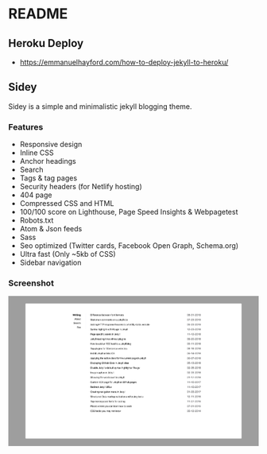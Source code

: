 # README

## Heroku Deploy
- https://emmanuelhayford.com/how-to-deploy-jekyll-to-heroku/

## Sidey

Sidey is a simple and minimalistic jekyll blogging theme.

### Features

- Responsive design
- Inline CSS
- Anchor headings
- Search
- Tags & tag pages
- Security headers (for Netlify hosting)
- 404 page
- Compressed CSS and HTML
- 100/100 score on Lighthouse, Page Speed Insights & Webpagetest
- Robots.txt
- Atom & Json feeds
- Sass
- Seo optimized (Twitter cards, Facebook Open Graph, Schema.org)
- Ultra fast (Only ~5kb of CSS)
- Sidebar navigation

### Screenshot

![Screenshot](screenshot.png)
